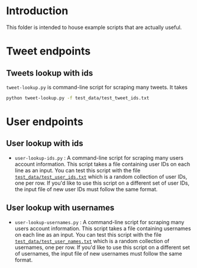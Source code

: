 # Introduction

This folder is intended to house example scripts that are actually useful.

# Tweet endpoints

## Tweets lookup with ids

`tweet-lookup.py` is command-line script for scraping many tweets. It takes

```bash
python tweet-lookup.py -f test_data/test_tweet_ids.txt
```

# User endpoints

## User lookup with ids

* `user-lookup-ids.py` : A command-line script for scraping many users account information. This script takes a file containing user IDs on each line as an input. You can test this script with the file [`test_data/test_user_ids.txt`](https://github.com/truthy/osometweet/blob/master/examples/test_data/test_user_ids.txt) which is a random collection of user IDs, one per row. If you'd like to use this script on a different set of user IDs, the input file of new user IDs must follow the same format.

## User lookup with usernames

* `user-lookup-usernames.py` : A command-line script for scraping many users account information. This script takes a file containing usernames on each line as an input. You can test this script with the file [`test_data/test_user_names.txt`](https://github.com/osome-iu/osometweet/blob/documentation/examples/test_data/test_user_names.txt) which is a random collection of usernames, one per row. If you'd like to use this script on a different set of usernames, the input file of new usernames must follow the same format.